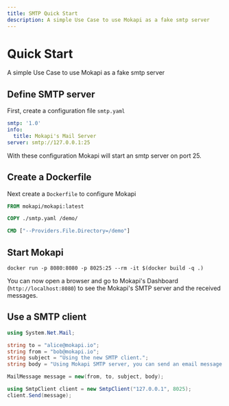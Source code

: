 ```yaml
---
title: SMTP Quick Start
description: A simple Use Case to use Mokapi as a fake smtp server
---
```

# Quick Start

A simple Use Case to use Mokapi as a fake smtp server

## Define SMTP server
First, create a configuration file `smtp.yaml`

```yaml
smtp: '1.0'
info:
  title: Mokapi's Mail Server
server: smtp://127.0.0.1:25
```

With these configuration Mokapi will start an smtp server on port 25.

## Create a Dockerfile
Next create a `Dockerfile` to configure Mokapi
```dockerfile
FROM mokapi/mokapi:latest

COPY ./smtp.yaml /demo/

CMD ["--Providers.File.Directory=/demo"]
```

## Start Mokapi

```
docker run -p 8080:8080 -p 8025:25 --rm -it $(docker build -q .)
```

You can now open a browser and go to Mokapi's Dashboard (`http://localhost:8080`) to see the Mokapi's SMTP server and the received messages.

## Use a SMTP client

```c#
using System.Net.Mail;

string to = "alice@mokapi.io";
string from = "bob@mokapi.io";
string subject = "Using the new SMTP client.";
string body = "Using Mokapi SMTP server, you can send an email message from any application very easily.";

MailMessage message = new(from, to, subject, body);

using SmtpClient client = new SmtpClient("127.0.0.1", 8025);
client.Send(message);
```